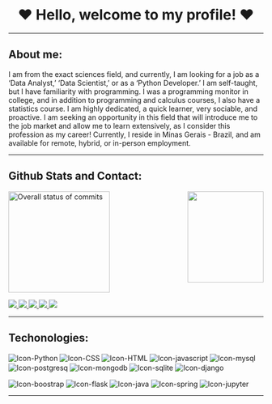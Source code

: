 <head>
  <h1 align="center"> ❤️ Hello, welcome to my profile! ❤️ </h1>
</head>

---

<div>
  <h2>About me:</h2>
  <p>
    I am from the exact sciences field, and currently, I am looking for a job as a ‘Data Analyst,’ ‘Data Scientist,’ or as a ‘Python Developer.’ I am self-taught, but I have familiarity with programming. I was a programming monitor in college, and in addition to programming and calculus courses, I also have a statistics course. I am highly dedicated, a quick learner, very sociable, and proactive. I am seeking an opportunity in this field that will introduce me to the job market and allow me to learn extensively, as I consider this profession as my career! Currently, I reside in Minas Gerais - Brazil, and am available for remote, hybrid, or in-person employment.
  </p>
</div>

---

<div>
  <h2>Github Stats and Contact:</h2>
  <div>
    <img height="200" weight="200" align="center" alt="Overall status of commits" src="https://github-readme-stats.vercel.app/api?username=Kadekaro&show_icons=true&theme=radical">
    <img src = "https://github.com/Kadekaro/Profile/assets/38010624/e2532a6f-da69-4d9a-ae76-0ff253a9ca75" height="180" width="150" align="right">
  </div>
  <p></p>
  <a href="https://instagram.com/kadekaro">  
    <img align"center" src= "https://img.shields.io/badge/Instagram-E4405F?style=for-the-badge&logo=instagram&logoColor=white">
  </a>
  <a href="https://www.kaggle.com/wesleykadekaro"> 
    <img src= "https://img.shields.io/badge/Kaggle-20BEFF?style=for-the-badge&logo=Kaggle&logoColor=white"> 
  </a>
  <a href="https://www.linkedin.com/in/kadekaro/"> 
    <img src= "https://img.shields.io/badge/LinkedIn-0077B5?style=for-the-badge&logo=linkedin&logoColor=white"> 
  </a>
  <a href="https://www.facebook.com/kadekaro"> 
    <img src= "https://img.shields.io/badge/Facebook-1877F2?style=for-the-badge&logo=facebook&logoColor=whit"> 
  </a>
  <a href="https://github.com/Kadekaro"> 
    <img src= "https://img.shields.io/badge/GitHub-100000?style=for-the-badge&logo=github&logoColor=white"> 
  </a>
</div>

---

<div>
  <h2>Techonologies: </h2>
  <img align="center" alt="Icon-Python" src="https://img.shields.io/badge/Python-14354C?style=for-the-badge&logo=python&logoColor=white">
  <img align="center" alt="Icon-CSS" src="https://img.shields.io/badge/CSS3-1572B6?style=for-the-badge&logo=css3&logoColor=white">
  <img align="center" alt="Icon-HTML" src="https://img.shields.io/badge/HTML5-E34F26?style=for-the-badge&logo=html5&logoColor=white">
  <img align="center" alt="Icon-javascript" src="https://img.shields.io/badge/JavaScript-323330?style=for-the-badge&logo=javascript&logoColor=F7DF1E">
  <img align="center" alt="Icon-mysql" src="https://img.shields.io/badge/MySQL-00000F?style=for-the-badge&logo=mysql&logoColor=white">
  <img align="center" alt="Icon-postgresq" src="https://img.shields.io/badge/PostgreSQL-316192?style=for-the-badge&logo=postgresql&logoColor=white">
  <img align="center" alt="Icon-mongodb" src="https://img.shields.io/badge/MongoDB-4EA94B?style=for-the-badge&logo=mongodb&logoColor=white">
  <img align="center" alt="Icon-sqlite" src="https://img.shields.io/badge/SQLite-07405E?style=for-the-badge&logo=sqlite&logoColor=white">
  <img align="center" alt="Icon-django" src="https://img.shields.io/badge/Django-092E20?style=for-the-badge&logo=django&logoColor=white">
  <p></p>
  <img align="center" alt="Icon-boostrap" src="https://img.shields.io/badge/Bootstrap-563D7C?style=for-the-badge&logo=bootstrap&logoColor=white">
  <img align="center" alt="Icon-flask" src="https://img.shields.io/badge/Flask-000000?style=for-the-badge&logo=flask&logoColor=white">
  <img align="center" alt="Icon-java" src="https://img.shields.io/badge/Java-ED8B00?style=for-the-badge&logo=openjdk&logoColor=white">
  <img align="center" alt="Icon-spring" src="https://img.shields.io/badge/Spring-6DB33F?style=for-the-badge&logo=spring&logoColor=white">
  <img align="center" alt="Icon-jupyter" src="https://img.shields.io/badge/Made%20with-Jupyter-orange?style=for-the-badge&logo=Jupyter">
</div>

---

<!-- ![Snake animation](https://github.com/Kadekaro/Kadekaro/blob/output/github-contribution-grid-snake.svg) -->

